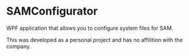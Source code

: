 # SAMConfigurator
WPF application that allows you to configure system files for SAM.

This was developed as a personal project and has no affilition with the company.

